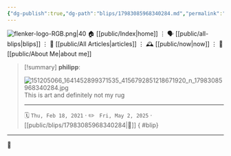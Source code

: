 ```yaml
---
{"dg-publish":true,"dg-path":"blips/17983085968340284.md","permalink":"/blips/17983085968340284/","title":"philipp on instagram @ 2021-02-18","created":"2021-02-18T08:16:00","updated":"2025-05-02T17:43:08"}
---
```



<div class="transclusion internal-embed is-loaded"><div class="markdown-embed">




![flenker-logo-RGB.png|40](/img/user/attachments/flenker-logo-RGB.png)
🏠 [[public/Index\|home]]  ⋮ 🗣️ [[public/all-blips\|blips]] ⋮  📝 [[public/All Articles\|articles]]  ⋮ 🕰️ [[public/now\|now]] ⋮ 🪪 [[public/About Me\|about me]]


</div></div>


> [!summary] **philipp**:
>
> ![151205066_1641452899371535_4156792851218671920_n_17983085968340284.jpg](/img/user/attachments/151205066_1641452899371535_4156792851218671920_n_17983085968340284.jpg)
> This is art and definitely not my rug
> - - -
>
> 🗓️ <code>Thu, Feb 18, 2021</code>  · ✏️ <code> Fri, May 2, 2025</code>  · [[public/blips/17983085968340284\|🔗]]
{ #blip}


- - -

 👾
